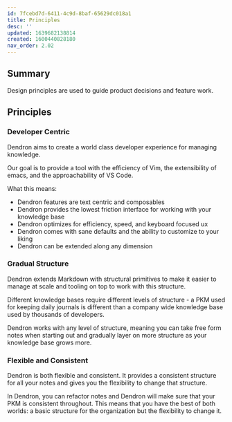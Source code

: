 ```yaml
---
id: 7fcebd7d-6411-4c9d-8baf-65629dc018a1
title: Principles
desc: ''
updated: 1639682138814
created: 1600440828180
nav_order: 2.02
---
```


## Summary

Design principles are used to guide product decisions and feature work. 

## Principles

### Developer Centric

Dendron aims to create a world class developer experience for managing knowledge.

Our goal is to provide a tool with the efficiency of Vim, the extensibility of emacs, and the approachability of VS Code.

What this means:

- Dendron features are text centric and composables
- Dendron provides the lowest friction interface for working with your knowledge base
- Dendron optimizes for efficiency, speed, and keyboard focused ux
- Dendron comes with sane defaults and the ability to customize to your liking
- Dendron can be extended along any dimension

### Gradual Structure

Dendron extends Markdown with structural primitives to make it easier to manage at scale and tooling on top to work with this structure.

Different knowledge bases require different levels of structure - a PKM used for keeping daily journals is different than a company wide knowledge base used by thousands of developers.

Dendron works with any level of structure, meaning you can take free form notes when starting out and gradually layer on more structure as your knowledge base grows more.

### Flexible and Consistent

Dendron is both flexible and consistent. It provides a consistent structure for all your notes and gives you the flexibility to change that structure.

In Dendron, you can refactor notes and Dendron will make sure that your PKM is consistent throughout. This means that you have the best of both worlds: a basic structure for the organization but the flexibility to change it.

